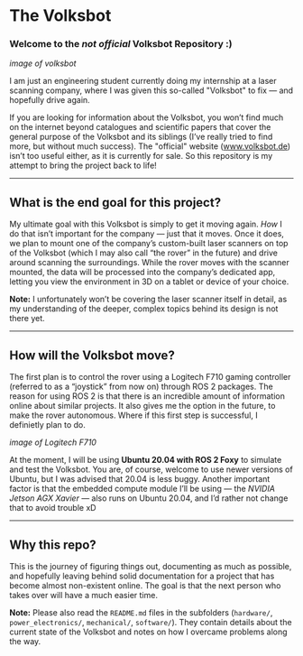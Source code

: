 # The Volksbot

### Welcome to the *not official* Volksbot Repository :)

*image of volksbot*

I am just an engineering student currently doing my internship at a laser scanning company, where I was given this so-called "Volksbot" to fix — and hopefully drive again.

If you are looking for information about the Volksbot, you won’t find much on the internet beyond catalogues and scientific papers that cover the general purpose of the Volksbot and its siblings (I’ve really tried to find more, but without much success). The "official" website (www.volksbot.de) isn’t too useful either, as it is currently for sale. So this repository is my attempt to bring the project back to life!

---

## What is the end goal for this project?

My ultimate goal with this Volksbot is simply to get it moving again. *How* I do that isn’t important for the company — just that it moves. Once it does, we plan to mount one of the company’s custom-built laser scanners on top of the Volksbot (which I may also call “the rover” in the future) and drive around scanning the surroundings. While the rover moves with the scanner mounted, the data will be processed into the company’s dedicated app, letting you view the environment in 3D on a tablet or device of your choice.

**Note:** I unfortunately won’t be covering the laser scanner itself in detail, as my understanding of the deeper, complex topics behind its design is not there yet.

---

## How will the Volksbot move?

The first plan is to control the rover using a Logitech F710 gaming controller (referred to as a “joystick” from now on) through ROS 2 packages. The reason for using ROS 2 is that there is an incredible amount of information online about similar projects. It also gives me the option in the future, to make the rover autonomous. Where if this first step is successful, I definietly plan to do.

*image of Logitech F710*

At the moment, I will be using **Ubuntu 20.04 with ROS 2 Foxy** to simulate and test the Volksbot. You are, of course, welcome to use newer versions of Ubuntu, but I was advised that 20.04 is less buggy. Another important factor is that the embedded compute module I’ll be using — the *NVIDIA Jetson AGX Xavier* — also runs on Ubuntu 20.04, and I’d rather not change that to avoid trouble xD

---

## Why this repo?

This is the journey of figuring things out, documenting as much as possible, and hopefully leaving behind solid documentation for a project that has become almost non-existent online. The goal is that the next person who takes over will have a much easier time.

**Note:** Please also read the `README.md` files in the subfolders (`hardware/`, `power_electronics/`, `mechanical/`, `software/`). They contain details about the current state of the Volksbot and notes on how I overcame problems along the way.
